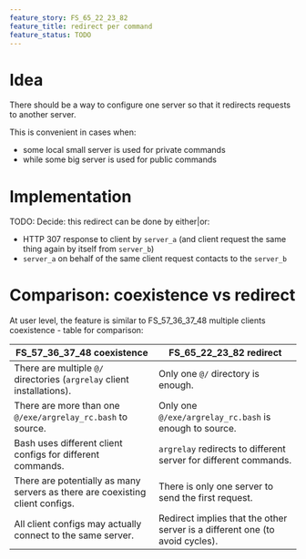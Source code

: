 ```yaml
---
feature_story: FS_65_22_23_82
feature_title: redirect per command
feature_status: TODO
---
```


# Idea

There should be a way to configure one server so that it redirects requests to another server.

This is convenient in cases when:
*   some local small server is used for private commands
*   while some big server is used for public commands

# Implementation

TODO: Decide: this redirect can be done by either|or:
*   HTTP 307 response to client by `server_a` (and client request the same thing again by itself from `server_b`)
*   `server_a` on behalf of the same client request contacts to the `server_b`

# Comparison: coexistence vs redirect

At user level, the feature is similar to FS_57_36_37_48 multiple clients coexistence - table for comparison:

| FS_57_36_37_48 coexistence                                                    | FS_65_22_23_82 redirect                                                      |
|-------------------------------------------------------------------------------|------------------------------------------------------------------------------|
| There are multiple `@/` directories (`argrelay` client installations).        | Only one `@/` directory is enough.                                           |
| There are more than one `@/exe/argrelay_rc.bash` to source.                   | Only one `@/exe/argrelay_rc.bash` is enough to source.                       |
| Bash uses different client configs for different commands.                    | `argrelay` redirects to different server for different commands.             |
| There are potentially as many servers as there are coexisting client configs. | There is only one server to send the first request.                          |
| All client configs may actually connect to the same server.                   | Redirect implies that the other server is a different one (to avoid cycles). |

